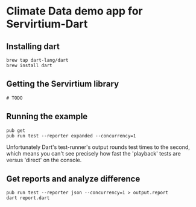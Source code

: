 # Climate Data demo app for Servirtium-Dart 

## Installing dart

```
brew tap dart-lang/dart
brew install dart
```

## Getting the Servirtium library

```
# TODO
```

## Running the example

```
pub get 
pub run test --reporter expanded --concurrency=1
```

Unfortunately Dart's test-runner's output rounds test times to the second, which means you can't see 
precisely how fast the 'playback' tests are versus 'direct' on the console.

## Get reports and analyze difference

```
pub run test --reporter json --concurrency=1 > output.report
dart report.dart
```
